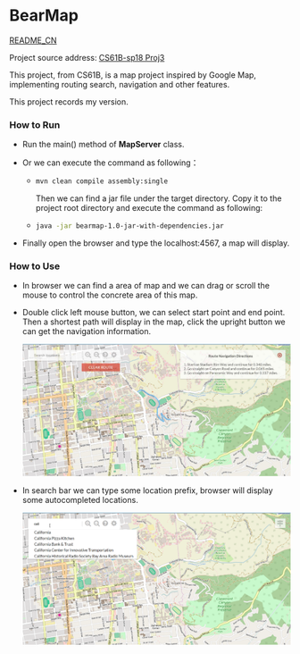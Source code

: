 # BearMap

[README_CN](README.md)

Project source address: [CS61B-sp18 Proj3](https://sp18.datastructur.es/materials/proj/proj3/proj3)

This project, from CS61B, is a map project inspired by Google Map, implementing routing search, navigation and other features.

This project records my version.

### How to Run

- Run the main() method of **MapServer** class.

- Or we can execute the command as following：

  - ```bash
    mvn clean compile assembly:single
    ```

    Then we can find a jar file under the target directory. Copy it to the project root directory and execute the command as following:

  - ```bash
    java -jar bearmap-1.0-jar-with-dependencies.jar
    ```

- Finally open the browser and type the localhost:4567, a map will display.

### How to Use

- In browser we can find a area of map and we can drag or scroll the mouse to control the concrete area of this map.

- Double click left mouse button, we can select start point and end point. Then a shortest path will display in the map, click the upright button we can get the navigation information.

  <img src="route_example.png" style="zoom:60%;" />

- In search bar we can type some location prefix, browser will display some autocompleted locations.

  <img src="map_example.png" alt="map_example" style="zoom:60%;" />
